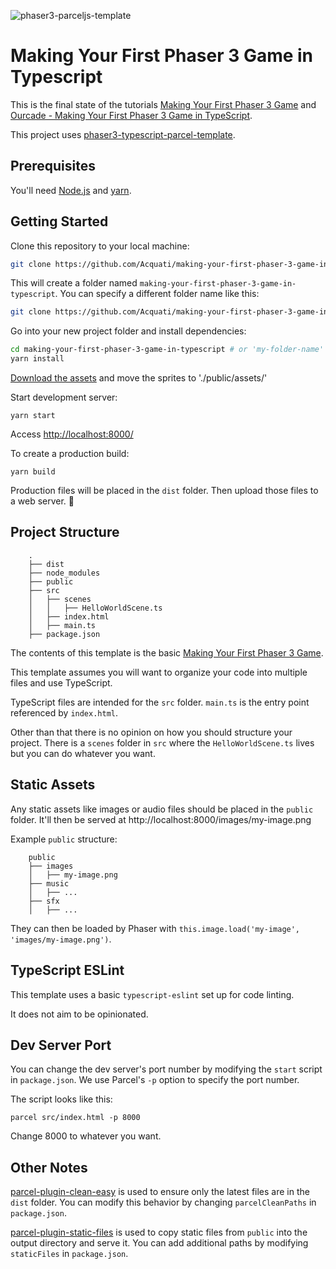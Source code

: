 ![phaser3-parceljs-template](https://user-images.githubusercontent.com/2236153/71606463-37a0da80-2b2e-11ea-9b5f-5d26ccc84f91.png)

# Making Your First Phaser 3 Game in Typescript

This is the final state of the tutorials [Making Your First Phaser 3 Game](http://phaser.io/tutorials/making-your-first-phaser-3-game/part1) and [Ourcade - Making Your First Phaser 3 Game in TypeScript](https://www.youtube.com/watch?v=Pq75oRBjtzs&list=PLumYWZ2t7CRvLU1E-n6VDiOdfEeRQSXPE&index=1).

This project uses [phaser3-typescript-parcel-template](https://github.com/ourcade/phaser3-typescript-parcel-template).

## Prerequisites

You'll need [Node.js](https://nodejs.org/en/) and [yarn](https://yarnpkg.com/).

## Getting Started

Clone this repository to your local machine:

```bash
git clone https://github.com/Acquati/making-your-first-phaser-3-game-in-typescript.git
```

This will create a folder named `making-your-first-phaser-3-game-in-typescript`. You can specify a different folder name like this:

```bash
git clone https://github.com/Acquati/making-your-first-phaser-3-game-in-typescript.git my-folder-name
```

Go into your new project folder and install dependencies:

```bash
cd making-your-first-phaser-3-game-in-typescript # or 'my-folder-name'
yarn install
```

[Download the assets](http://phaser.io/tutorials/making-your-first-phaser-3-game/phaser3-tutorial-src.zip) and move the sprites to './public/assets/'

Start development server:

```
yarn start
```

Access [http://localhost:8000/](http://localhost:8000/)

To create a production build:

```
yarn build
```

Production files will be placed in the `dist` folder. Then upload those files to a web server. 🎉

## Project Structure

```
    .
    ├── dist
    ├── node_modules
    ├── public
    ├── src
    │   ├── scenes
    │   │   ├── HelloWorldScene.ts
    │   ├── index.html
    │   ├── main.ts
    ├── package.json
```

The contents of this template is the basic [Making Your First Phaser 3 Game](http://phaser.io/tutorials/making-your-first-phaser-3-game/part1).

This template assumes you will want to organize your code into multiple files and use TypeScript.

TypeScript files are intended for the `src` folder. `main.ts` is the entry point referenced by `index.html`.

Other than that there is no opinion on how you should structure your project. There is a `scenes` folder in `src` where the `HelloWorldScene.ts` lives but you can do whatever you want.

## Static Assets

Any static assets like images or audio files should be placed in the `public` folder. It'll then be served at http://localhost:8000/images/my-image.png

Example `public` structure:

```
    public
    ├── images
    │   ├── my-image.png
    ├── music
    │   ├── ...
    ├── sfx
    │   ├── ...
```

They can then be loaded by Phaser with `this.image.load('my-image', 'images/my-image.png')`.

## TypeScript ESLint

This template uses a basic `typescript-eslint` set up for code linting.

It does not aim to be opinionated.

## Dev Server Port

You can change the dev server's port number by modifying the `start` script in `package.json`. We use Parcel's `-p` option to specify the port number.

The script looks like this:

```
parcel src/index.html -p 8000
```

Change 8000 to whatever you want.

## Other Notes

[parcel-plugin-clean-easy](https://github.com/lifuzhao100/parcel-plugin-clean-easy) is used to ensure only the latest files are in the `dist` folder. You can modify this behavior by changing `parcelCleanPaths` in `package.json`.

[parcel-plugin-static-files](https://github.com/elwin013/parcel-plugin-static-files-copy#readme) is used to copy static files from `public` into the output directory and serve it. You can add additional paths by modifying `staticFiles` in `package.json`.
